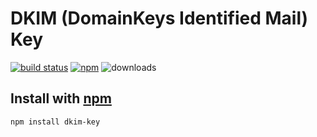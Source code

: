 # DKIM (DomainKeys Identified Mail) Key
[![build status](http://img.shields.io/travis/jhermsmeier/node-dkim-key.svg?style=flat)](http://travis-ci.org/jhermsmeier/node-dkim-key)
[![npm](http://img.shields.io/npm/v/dkim-key.svg?style=flat)](https://npmjs.org/dkim-key)
![downloads](http://img.shields.io/npm/dm/dkim-key.svg?style=flat)

## Install with [npm](//npmjs.org)
```
npm install dkim-key
```
